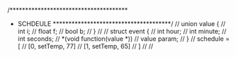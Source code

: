 
/**************************************
*  SCHDEULE
**************************************/
// union value {
//   int i;
//   float f;
//   bool b;
// }
//
// struct event {
//   int hour;
//   int minute;
//   int seconds;
//   *(void function(value *))
//   value param;
// }
// schedule = [
//  [0, setTemp, 77]
//  [1, setTemp, 65]
// ]
//
//
